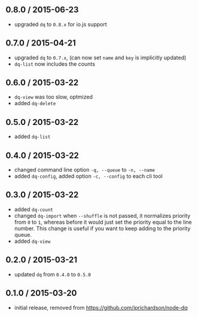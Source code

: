 0.8.0 / 2015-06-23
------------------
- upgraded `dq` to `0.8.x` for io.js support

0.7.0 / 2015-04-21
------------------
- upgraded `dq` to `0.7.x`, (can now set `name` and `key` is implicitly updated)
- `dq-list` now includes the counts

0.6.0 / 2015-03-22
------------------
- `dq-view` was too slow, optmized
- added `dq-delete`

0.5.0 / 2015-03-22
------------------
- added `dq-list`

0.4.0 / 2015-03-22
------------------
- changed command line option `-q, --queue` to `-n, --name`
- added `dq-config`, added option `-c, --config` to each cli tool

0.3.0 / 2015-03-22
------------------
- added `dq-count`
- changed `dq-import` when `--shuffle` is not passed, it normalizes priority from `0` to `1`, whereas before it
would just set the priority equal to the line number. This change is useful if you want to keep adding to the
priority queue.
- added `dq-view`

0.2.0 / 2015-03-21
------------------
- updated `dq` from `0.4.0` to `0.5.0`

0.1.0 / 2015-03-20
------------------
- initial release, removed from https://github.com/jprichardson/node-dq